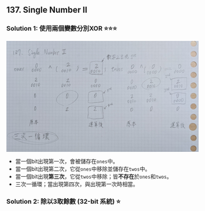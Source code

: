 ## 137. Single Number II

### Solution 1: 使用兩個變數分別XOR ⭐⭐⭐

<div  align="center">
    <img src="https://raw.githubusercontent.com/jhengwh/Leetcode_gh/main/016_137_Single%20Number%20II/137_diagram.jpg" width = "600" alt="137_diagram.jpg" align=center />
</div>

- 當一個bit出現第一次，會被儲存在`ones`中。
- 當一個bit出現第二次，它從`ones`中移除並儲存在`twos`中。
- 當一個bit出現**第三次**，它從`twos`中移除；皆**不存在**於`ones`和`twos`。
- 三次一循環；當出現第四次，與出現第一次時相當。

### Solution 2: 除以3取餘數 (32-bit 系統) ⭐

